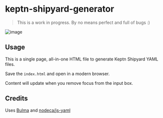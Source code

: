 # keptn-shipyard-generator

> This is a work in progress. By no means perfect and full of bugs :)

![image](https://user-images.githubusercontent.com/13639658/125761896-0d1179f3-76bb-4e2c-937c-3eac2e6b24f7.png)


## Usage
This is a single page, all-in-one HTML file to generate Keptn Shipyard YAML files.

Save the `index.html` and open in a modern browser.

Content will update when you remove focus from the input box.


## Credits
Uses [Bulma](https://bulma.io) and [nodeca/js-yaml](https://github.com/nodeca/js-yaml)
